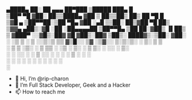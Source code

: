 ▄████▄   ██░ ██  ▄▄▄       ██▀███   ▒█████   ███▄    █        <br />
▒██▀ ▀█  ▓██░ ██▒▒████▄    ▓██ ▒ ██▒▒██▒  ██▒ ██ ▀█   █       <br />
▒▓█    ▄ ▒██▀▀██░▒██  ▀█▄  ▓██ ░▄█ ▒▒██░  ██▒▓██  ▀█ ██▒      <br />
▒▓▓▄ ▄██▒░▓█ ░██ ░██▄▄▄▄██ ▒██▀▀█▄  ▒██   ██░▓██▒  ▐▌██▒      <br />
▒ ▓███▀ ░░▓█▒░██▓ ▓█   ▓██▒░██▓ ▒██▒░ ████▓▒░▒██░   ▓██░      <br />
░ ░▒ ▒  ░ ▒ ░░▒░▒ ▒▒   ▓▒█░░ ▒▓ ░▒▓░░ ▒░▒░▒░ ░ ▒░   ▒ ▒       <br />
  ░  ▒    ▒ ░▒░ ░  ▒   ▒▒ ░  ░▒ ░ ▒░  ░ ▒ ▒░ ░ ░░   ░ ▒░      <br />
░         ░  ░░ ░  ░   ▒     ░░   ░ ░ ░ ░ ▒     ░   ░ ░       <br />
░ ░       ░  ░  ░      ░  ░   ░         ░ ░           ░       <br />
░                                                             <br />

- 👋 Hi, I’m @rip-charon
- 👀 I’m Full Stack Developer, Geek and a Hacker
- 📫 How to reach me 

<!---
rip-charon/rip-charon is a ✨ special ✨ repository because its `README.md` (this file) appears on your GitHub profile.
You can click the Preview link to take a look at your changes.
--->
